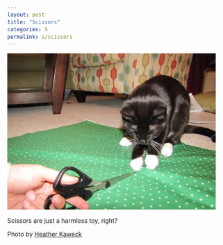 ```yaml
---
layout: post
title: "Scissors"
categories: S
permalink: s/scissors
---
```


<img src="/images/s/scissors.jpg">

Scissors are just a harmless toy, right?

Photo by <a href="http://www.flickr.com/photos/featherweatherk/5264459096/">Heather Kaweck</a>